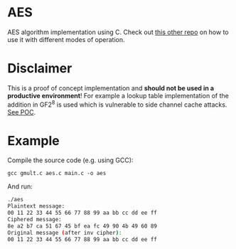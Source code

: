 AES
===

AES algorithm implementation using C. Check out [this other repo](https://github.com/dhuertas/block-cipher-modes.git) on how to use it with different modes of operation.

# Disclaimer
This is a proof of concept implementation and **should not be used in a productive environment**! For example a lookup table implementation of the addition in GF2<sup>8</sup> is used which is vulnerable to side channel cache attacks. [See POC](https://github.com/ECLab-ITU/Cache-Side-Channel-Attacks/blob/master/AES%20-%20HalfKey/Flush%2BReload/Readme.md).

# Example

Compile the source code (e.g. using GCC): 

`gcc gmult.c aes.c main.c -o aes`

And run:

```bash
./aes
Plaintext message:
00 11 22 33 44 55 66 77 88 99 aa bb cc dd ee ff
Ciphered message:
8e a2 b7 ca 51 67 45 bf ea fc 49 90 4b 49 60 89
Original message (after inv cipher):
00 11 22 33 44 55 66 77 88 99 aa bb cc dd ee ff
```
